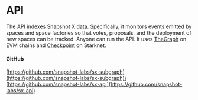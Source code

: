 # API

The [API](https://github.com/snapshot-labs/sx-api) indexes Snapshot X data. Specifically, it monitors events emitted by spaces and space factories so that votes, proposals, and the deployment of new spaces can be tracked. Anyone can run the API. It uses [TheGraph](https://thegraph.com) on EVM chains and [Checkpoint](https://github.com/snapshot-labs/checkpoint) on Starknet.

#### GitHub

[https://github.com/snapshot-labs/sx-subgraph](https://github.com/snapshot-labs/sx-subgraph)\
[https://github.com/snapshot-labs/sx-api](https://github.com/snapshot-labs/sx-api)
